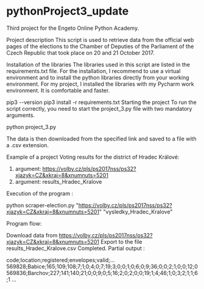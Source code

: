 # pythonProject3_update
Third project for the Engeto Online Python Academy.

Project description
This script is used to retrieve data from the official web pages of the elections to the Chamber of Deputies of the Parliament of the Czech Republic that took place on 20 and 21 October 2017.

Installation of the libraries
The libraries used in this script are listed in the requirements.txt file. For the installation, I recommend to use a virtual environment and to install the python libraries directly from your working environment. For my project, I installed the libraries with my Pycharm work environment. It is comfortable and faster.

pip3 --version
pip3 install -r requirements.txt
Starting the project
To run the script correctly, you need to start the project_3.py file with two mandatory arguments.

python project_3.py <base file reference> <tracking file>

The data is then downloaded from the specified link and saved to a file with a .csv extension.

Example of a project
Voting results for the district of Hradec Králové:

1. argument: https://volby.cz/pls/ps2017nss/ps32?xjazyk=CZ&xkraj=8&xnumnuts=5201
2. argument: results_Hradec_Kralove
  
Execution of the program :

python scraper-election.py "https://volby.cz/pls/ps2017nss/ps32?xjazyk=CZ&xkraj=8&xnumnuts=5201" "vysledky_Hradec_Kralove"

Program flow:

Download data from https://volby.cz/pls/ps2017nss/ps32?xjazyk=CZ&xkraj=8&xnumnuts=5201
Export to the file results_Hradec_Kralove.csv
Completed.
Partial output :

code;location;registered;envelopes;valid;...
569828;Babice;165;109;108;7;1;0;4;0;7;19;3;0;0;1;0;6;0;9;36;0;0;2;1;0;0;12;0
569836;Barchov;227;141;140;21;0;0;9;0;5;16;2;0;2;0;0;19;1;4;46;1;0;3;2;1;1;6;1
...
